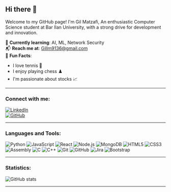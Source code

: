 ## Hi there 👋

Welcome to my GitHub page! I'm Gil Matzafi, An enthusiastic Computer Science student at Bar Ilan University, with a strong drive for development and innovation.


🌱 **Currently learning**: AI, ML, Network Security  
📬 **Reach me at**: [Gillm9136@gmail.com](mailto:Gillm9136@gmail.com)  
🎉 **Fun Facts**:  
- I love tennis 🎾  
- I enjoy playing chess ♟️  
- I'm passionate about stocks 📈  

---

### Connect with me:
[![LinkedIn](https://img.shields.io/badge/LinkedIn-Profile-blue?logo=linkedin)](https://linkedin.com/in/gil-matzafi-65283723b/)  
[![GitHub](https://img.shields.io/badge/GitHub-Profile-lightgrey?logo=github)](https://github.com/GilMatzafi)

---

### Languages and Tools:
![Python](https://img.shields.io/badge/Python-3776AB?style=for-the-badge&logo=python&logoColor=white)
![JavaScript](https://img.shields.io/badge/JavaScript-F7DF1E?style=for-the-badge&logo=javascript&logoColor=black)
![React](https://img.shields.io/badge/React-61DAFB?style=for-the-badge&logo=react&logoColor=black)
![Node.js](https://img.shields.io/badge/Node.js-339933?style=for-the-badge&logo=node.js&logoColor=white)
![MongoDB](https://img.shields.io/badge/MongoDB-47A248?style=for-the-badge&logo=mongodb&logoColor=white)
![HTML5](https://img.shields.io/badge/HTML5-E34F26?style=for-the-badge&logo=html5&logoColor=white)
![CSS3](https://img.shields.io/badge/CSS3-1572B6?style=for-the-badge&logo=css3&logoColor=white)
![Assembly](https://img.shields.io/badge/Assembly-525252?style=for-the-badge&logo=assembly&logoColor=white)
![C](https://img.shields.io/badge/C-A8B9CC?style=for-the-badge&logo=c&logoColor=black)
![C++](https://img.shields.io/badge/C++-00599C?style=for-the-badge&logo=c%2B%2B&logoColor=white)
![Git](https://img.shields.io/badge/Git-F05032?style=for-the-badge&logo=git&logoColor=white)
![GitHub](https://img.shields.io/badge/GitHub-181717?style=for-the-badge&logo=github&logoColor=white)
![Jira](https://img.shields.io/badge/Jira-0052CC?style=for-the-badge&logo=jira&logoColor=white)
![Bootstrap](https://img.shields.io/badge/Bootstrap-7952B3?style=for-the-badge&logo=bootstrap&logoColor=white)

---

### Statistics:
![GitHub stats](https://github-readme-stats.vercel.app/api?username=GilMatzafi&show_icons=true&theme=radical)

---
